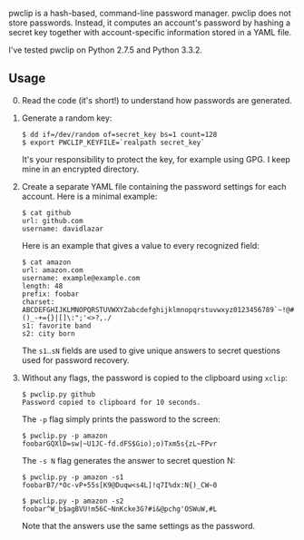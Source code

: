 pwclip is a hash-based, command-line password manager.  pwclip does not store
passwords.  Instead, it computes an account's password by hashing a secret key
together with account-specific information stored in a YAML file.

I've tested pwclip on Python 2.7.5 and Python 3.3.2.

Usage
-----

0.  Read the code (it's short!) to understand how passwords are generated.


1.  Generate a random key:

        $ dd if=/dev/random of=secret_key bs=1 count=128
        $ export PWCLIP_KEYFILE=`realpath secret_key`

    It's your responsibility to protect the key, for example using GPG.
    I keep mine in an encrypted directory.


2.  Create a separate YAML file containing the password settings for each
    account.  Here is a minimal example:

        $ cat github
        url: github.com
        username: davidlazar

    Here is an example that gives a value to every recognized field:

        $ cat amazon
        url: amazon.com
        username: example@example.com
        length: 48
        prefix: foobar
        charset: ABCDEFGHIJKLMNOPQRSTUVWXYZabcdefghijklmnopqrstuvwxyz0123456789`~!@#$%^&*()_-+={}|[]\:";'<>?,./
        s1: favorite band
        s2: city born

    The `s1`..`sN` fields are used to give unique answers to secret questions
    used for password recovery.


3.  Without any flags, the password is copied to the clipboard using `xclip`:

        $ pwclip.py github
        Password copied to clipboard for 10 seconds.

    The `-p` flag simply prints the password to the screen:

        $ pwclip.py -p amazon
        foobarGQXlD=sw|~U1JC-fd.dFS$Gio);o)Txm5s{zL~FPvr

    The `-s N` flag generates the answer to secret question N:

        $ pwclip.py -p amazon -s1
        foobarB7/*Oc-vP+55s[K9@Duqw<s4L]!q7I%dx:N{)_CW~0

        $ pwclip.py -p amazon -s2
        foobar^W_b$agBVU!m56C~NnKcke3G?#i&@pchg'OSWuW,#L

    Note that the answers use the same settings as the password.
